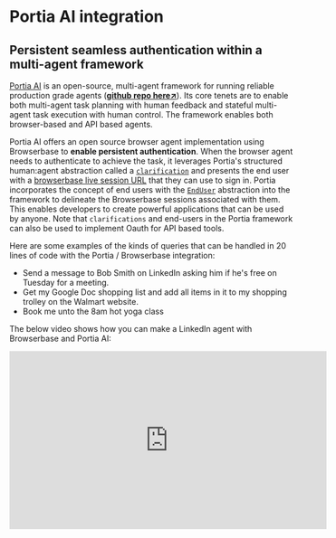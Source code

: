# Portia AI integration
## Persistent seamless authentication within a multi-agent framework

<a href="https://www.portialabs.ai">Portia AI</a> is an open-source, multi-agent framework for running reliable production grade agents (<a href="https://github.com/portiaAI/portia-sdk-python">**github repo here↗**</a>). Its core tenets are to enable both multi-agent task planning with human feedback and stateful multi-agent task execution with human control. The framework enables both browser-based and API based agents.

Portia AI offers an open source browser agent implementation using Browserbase to **enable persistent authentication**. When the browser agent needs to authenticate to achieve the task, it leverages Portia's structured human:agent abstraction called a <a href="https://docs.portialabs.ai/understand-clarifications">`clarification`</a> and presents the end user with a <a href="https://docs.browserbase.com/guides/authentication#use-the-session-live-view-to-login">browserbase live session URL</a> that they can use to sign in. Portia incorporates the concept of end users with the <a href="https://docs.portialabs.ai/manage-end-users">`EndUser`</a> abstraction into the framework to delineate the Browserbase sessions associated with them. This enables developers to create powerful applications that can be used by anyone. Note that `clarifications` and end-users in the Portia framework can also be used to implement Oauth for API based tools.

Here are some examples of the kinds of queries that can be handled in 20 lines of code with the Portia / Browserbase integration:
- Send a message to Bob Smith on LinkedIn asking him if he's free on Tuesday for a meeting.
- Get my Google Doc shopping list and add all items in it to my shopping trolley on the Walmart website.
- Book me unto the 8am hot yoga class

The below video shows how you can make a LinkedIn agent with Browserbase and Portia AI:

<div style={{ position: 'relative', paddingBottom: '64.90384615384616%', height: '0' }}>
  <iframe width="560" height="315" src="https://www.youtube.com/embed/hSq8Ww-hagg?si=frZ9F3XsB8xMnYey" title="YouTube video player" frameborder="0" allow="accelerometer; autoplay; clipboard-write; encrypted-media; gyroscope; picture-in-picture; web-share" referrerpolicy="strict-origin-when-cross-origin" allowfullscreen></iframe>
</div>

